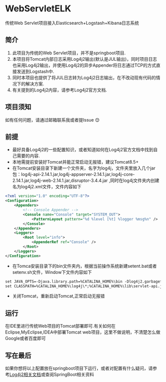 # WebServletELK
传统Web Servlet项目接入Elasticsearch+Logstash+Kibana日志系统

## 简介
1. 此项目为传统的Web Servlet项目，并不是springboot项目.  
2. 本项目将Tomcat内部日志采用Log4j2输出(默认是JUL输出)，同时项目日志也采用Log4j2输出，并使用Log4j2的异步Appender将日志通过TCP的方式直接发送到Logstash中.  
3. 同时本项目也提供了将JUL日志转为Log4j2日志输出，在不改动现有代码的情况下的解决方案.  
4. 有关提到的Log4j2内容，请参考Log4j2官方文档.

## 项目须知
如有任何问题，请通过邮箱联系我或者提Issue :blush:

## 前提
- 最好具备Log4j2的一些配置知识，或者知道如何在Log4j2官方文档中找到自己需要的内容.
- 本地需提前安装好Tomcat并能正常启动无报错，建议Tomcat8.5+
- 在Tomcat安装目录下新建一个文件夹，名字为log4j，文件夹里放入几个jar包：log4j-api-2.14.1.jar,log4j-appserver-2.14.1.jar,log4j-core-2.14.1.jar,log4j-web-2.14.1.jar,disruptor-3.4.4.jar
,同时在log4j文件夹内创建名为log4j2.xml文件，文件内容如下
```xml
<?xml version="1.0" encoding="UTF-8"?>
<Configuration>
    <Appenders>
        <!-- Console Appender -->
        <Console name="Console" target="SYSTEM_OUT">
            <PatternLayout pattern="%d %level [%t] %logger %msg%n" />
        </Console>
    </Appenders>
    <Loggers>        
        <Root level="info">
            <AppenderRef ref="Console" />
        </Root>
    </Loggers>
</Configuration>
```
- 在Tomca安装目录下的bin文件夹内，根据当前操作系统新建setent.bat或者setenv.sh文件，Window下文件内容如下
```xml
set JAVA_OPTS=-Djava.library.path=%CATALINA_HOME%\bin -Dlog4j2.garbagefreeThreadContextMap=true -Dlog4j2.contextSelector=org.apache.logging.log4j.core.async.AsyncLoggerContextSelector %JAVA_OPTS%
set CLASSPATH=%CATALINA_HOME%\log4j\*;%CATALINA_HOME%\lib\servlet-api.jar;%CLASSPATH%
```
- 关闭Tomcat，重新启动Tomcat,正常启动无报错
## 运行
在IDE里进行传统Web项目的Tomcat部署即可.有关如何在Eclipse,MyEclipse,IDEA中部署Tomcat web项目，这里不做说明，不清楚怎么做Google或者百度即可
## 写在最后
如果你想将以上配置放在springboot项目下运行，或者对配置有什么疑问，请参考[Log4j2相关文档](http://logging.apache.org/log4j/2.x/log4j-appserver/index.html)或查阅SpringBoot相关资料
